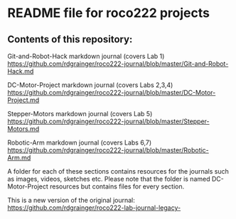 # README file for roco222 projects

## Contents of this repository:

Git-and-Robot-Hack markdown journal (covers Lab 1)
https://github.com/rdgrainger/roco222-journal/blob/master/Git-and-Robot-Hack.md

DC-Motor-Project markdown journal (covers Labs 2,3,4)
https://github.com/rdgrainger/roco222-journal/blob/master/DC-Motor-Project.md

Stepper-Motors markdown journal (covers Lab 5)
https://github.com/rdgrainger/roco222-journal/blob/master/Stepper-Motors.md

Robotic-Arm markdown journal (covers Labs 6,7)
https://github.com/rdgrainger/roco222-journal/blob/master/Robotic-Arm.md

A folder for each of these sections contains resources for the journals such as images, videos, sketches etc. Please note that the folder is named DC-Motor-Project resources but contains files for every section.

This is a new version of the original journal: https://github.com/rdgrainger/roco222-lab-journal-legacy-
